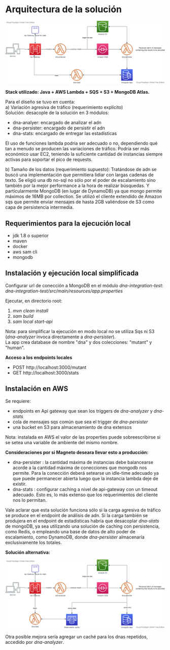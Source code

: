 # Arquitectura de la solución

![alt text](docs/mutant-detector.png)

**Stack utilizado: Java + AWS Lambda + SQS + S3 + MongoDB Atlas.**  
  
Para el diseño se tuvo en cuenta:  
a) Variación agresiva de tráfico (requerimiento explícito)  
Solución: desacople de la solución en 3 módulos:
- dna-analyer: encargado de analizar el adn
- dna-persister: encargado de persistir el adn 
- dna-stats: encargado de entregar las estadísticas  
  
El uso de funciones lambda podría ser adecuado o no, dependiendo qué tan a menudo se producen las variaciones de
tráfico. Podría ser más económico usar EC2, teniendo la suficiente cantidad de instancias siempre activas para soportar 
el pico de requests.  

b) Tamaño de los datos (requerimiento supuesto):
Tratándose de adn se buscó una implementación que permitiera lidiar con largas cadenas de texto. 
Se eligió una db no-sql no sólo por el poder de escalamiento sino también por la mejor performance a la hora de realizar 
búsquedas. Y particularmente MongoDB (en lugar de DynamoDB) ya que mongo permite máximos de 16MB por 
collection. Se utilizó el cliente extendido de Amazon sqs que permite enviar mensajes de hasta 2GB valiéndose de S3 
como capa de persistencia intermedia.


## Requerimientos para la ejecución local
- jdk 1.8 o superior
- maven
- docker
- aws sam cli
- mongodb

## Instalación y ejecución local simplificada
Configurar url de conección a MongoDB en el módulo *dna-integration-test*:  
*dna-integration-test/src/main/resources/app.properties*  

Ejecutar, en directorio root:  
1) *mvn clean install*  
2) *sam build*
3) *sam local start-api* 

Nota: para simplificar la ejecución en modo local no se utiliza Sqs ni S3 (*dna-analyzer* invoca directamente a 
*dna-persister*).  
La app crea database de nombre "dna" y dos colecciones: "mutant" y "human".  


**Acceso a los endpoints locales**
- POST http://localhost:3000/mutant
- GET http://localhost:3000/stats


  
## Instalación en AWS
Se requiere:
- endpoints en Api gateway que sean los triggers de *dna-analyzer* y *dna-stats*
- cola de mensajes sqs común que sea el trigger de *dna-persister* 
- una bucket en S3 para almacenamiento de dna extensos  

Nota: instalada en AWS el valor de las properties puede sobreescribirse si se setea una variable de ambiente del mismo
nombre. 
   
**Consideraciones por si Magneto deseara llevar esto a producción:**  
- dna-persister : la cantidad máxima de instancias debe balancearse acorde a la cantidad máxima de conecciones
                  que mongodb nos permite. Para la conección deberá setearse un idle-time adecuado 
                  ya que puede permanecer abierta luego que la instancia lambda deje de existir.  
- dna-stats : configurar caching a nivel de api-gateway con un timeout adecuado. Esto es, lo más extenso que los
requerimientos del cliente nos lo permitan.  
 
Vale aclarar que esta solución funciona sólo si la carga agresiva de tráfico se produce en el endpoint de análisis
de adn. Si la carga también se produjera en el endpoint de estadísticas habría que desacoplar 
*dna-stats* de mongoDB, ya sea utilizando una solución de caching con persistencia, como Redis, o empleando una base 
de datos de alto poder de escalamiento, como DynamoDB, donde *dna-persister* almacenaría exclusivamente los totales.

**Solución alternativa:**  

![alt text](docs/mutant-detector-redis.png)

Otra posible mejora sería agregar un caché para los dnas repetidos, accedido por *dna-analyzer*.  